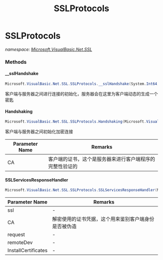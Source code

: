 ﻿---
title: SSLProtocols
---

# SSLProtocols
_namespace: [Microsoft.VisualBasic.Net.SSL](N-Microsoft.VisualBasic.Net.SSL.html)_



### Methods

#### __sslHandshake
```csharp
Microsoft.VisualBasic.Net.SSL.SSLProtocols.__sslHandshake(System.Int64,Microsoft.VisualBasic.Net.SSL.SSLProtocols.ISSLServices,Microsoft.VisualBasic.Net.Protocols.RequestStream,System.Net.IPEndPoint,Microsoft.VisualBasic.Net.SSL.SSLProtocols.InstallCertificates)
```
客户端与服务器之间进行连接的初始化，服务器会在这里为客户端动态的生成一个密匙

#### Handshaking
```csharp
Microsoft.VisualBasic.Net.SSL.SSLProtocols.Handshaking(Microsoft.VisualBasic.Net.SSL.Certificate,System.Net.IPEndPoint)
```
客户端与服务器之间初始化加密连接

|Parameter Name|Remarks|
|--------------|-------|
|CA|客户端的证书，这个是服务器来进行客户端程序的完整性验证的|


#### SSLServicesResponseHandler
```csharp
Microsoft.VisualBasic.Net.SSL.SSLProtocols.SSLServicesResponseHandler(Microsoft.VisualBasic.Net.SSL.SSLProtocols.ISSLServices,System.Int64,Microsoft.VisualBasic.Net.Protocols.RequestStream,System.Net.IPEndPoint,Microsoft.VisualBasic.Net.SSL.SSLProtocols.InstallCertificates)
```


|Parameter Name|Remarks|
|--------------|-------|
|ssl|-|
|CA|解密使用的证书凭据，这个用来鉴别客户端身份是否被伪造|
|request|-|
|remoteDev|-|
|InstallCertificates|-|





